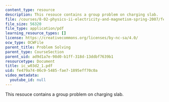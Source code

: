 ```yaml
---
content_type: resource
description: This resouce contains a group problem on charging slab.
file: /courses/8-02-physics-ii-electricity-and-magnetism-spring-2007/fe479a7406c95485fae71895eff70c0a_ic_w03d2_1.pdf
file_size: 56320
file_type: application/pdf
learning_resource_types: []
license: https://creativecommons.org/licenses/by-nc-sa/4.0/
ocw_type: OCWFile
parent_title: Problem Solving
parent_type: CourseSection
parent_uid: ad9d1a7e-98d0-b1ff-318d-13ddbf7639b1
resourcetype: Document
title: ic_w03d2_1.pdf
uid: fe479a74-06c9-5485-fae7-1895eff70c0a
video_metadata:
  youtube_id: null
---
```

This resouce contains a group problem on charging slab.